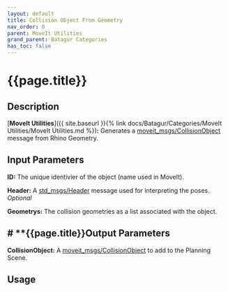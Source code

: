 ```yaml
---
layout: default
title: Collision Object From Geometry
nav_order: 0
parent: MoveIt Utilities
grand_parent: Batagur Categories
has_toc: false
---
```


# **{{page.title}}**

## **Description**

[**MoveIt Utilities**]({{ site.baseurl }}{% link docs/Batagur/Categories/MoveIt Utilities/MoveIt Utilities.md %})**:** Generates a [moveit_msgs/CollisionObject](http://docs.ros.org/api/moveit_msgs/html/msg/CollisionObject.html) message from Rhino Geometry.

## **Input Parameters**

**ID:** The unique identivier of the object (name used in MoveIt).

**Header:** A [std_msgs/Header](docs.ros.org/api/std_msgs/html/msg/Header.html) message used for interpreting the poses. *Optional*

**Geometrys:** The collision geometries as a list associated with the object.

## # **{{page.title}}**Output Parameters**

**CollisionObject:** A [moveit_msgs/CollisionObject](http://docs.ros.org/api/moveit_msgs/html/message) to add to the Planning Scene.

## **Usage**
